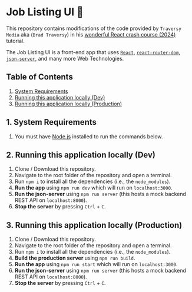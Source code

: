 # Job Listing UI 🎯

This repository contains modifications of the code provided by `Traversy Media` aka (`Brad Traversy`) in his [wonderful React crash course (2024)](https://youtu.be/LDB4uaJ87e0?si=59XgftFHFovZmT_u) tutorial.

The Job Listing UI is a front-end app that uses [`React`](https://react.dev/), [`react-router-dom`](https://reactrouter.com/en/main), [`json-server`](https://github.com/typicode/json-server), and many more Web Technologies.

## Table of Contents

1. [System Requirements][1-system-requirements]
2. [Running this application locally (Dev)][2-running-this-application-locally-dev]
3. [Running this application locally (Production)][3-running-this-application-locally-production]

## 1. System Requirements

1. You must have [Node.js](https://nodejs.org/en) installed to run the commands below.

## 2. Running this application locally (Dev)

1. Clone / Download this repository.
2. Navigate to the root folder of the repository and open a terminal.
3. Run `npm i` to install all the dependencies (i.e., the `node_modules`).
4. **Run the app** using `npm run dev` which will run on `localhost:3000`.
5. **Run the json-server** using `npm run server` (this hosts a mock backend REST API on `localhost:8000`).
6. **Stop the server** by pressing `Ctrl` + `C`.

## 3. Running this application locally (Production)

1. Clone / Download this repository.
2. Navigate to the root folder of the repository and open a terminal.
3. Run `npm i` to install all the dependencies (i.e., the `node_modules`).
4. **Build the production server** using `npm run build`.
5. **Run the app** using `npm run start` which will run on `localhost:3000`.
6. **Run the json-server** using `npm run server` (this hosts a mock backend REST API on `localhost:8000`).
7. **Stop the server** by pressing `Ctrl` + `C`.

[1-system-requirements]: #1-system-requirements
[2-running-this-application-locally-dev]: #2-running-this-application-locally-dev
[3-running-this-application-locally-production]: #3-running-this-application-locally-production
